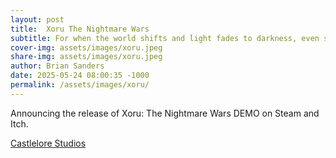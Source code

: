 ```yaml
---
layout: post
title:  Xoru The Nightmare Wars
subtitle: For when the world shifts and light fades to darkness, even sweet dreams become nightmares.
cover-img: assets/images/xoru.jpeg
share-img: assets/images/xoru.jpeg
author: Brian Sanders
date: 2025-05-24 08:00:35 -1000
permalink: /assets/images/xoru/
---
```


Announcing the release of Xoru: The Nightmare Wars DEMO on Steam and Itch.

[Castlelore Studios](https://castlelorestudios.com)

